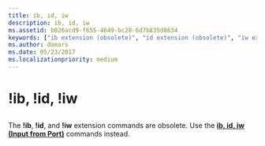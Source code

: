 ```yaml
---
title: ib, id, iw
description: ib, id, iw
ms.assetid: b026acd9-f655-4649-bc28-6d7b835d8634
keywords: ["ib extension (obsolete)", "id extension (obsolete)", "iw extension (obsolete)"]
ms.author: domars
ms.date: 05/23/2017
ms.localizationpriority: medium
---
```


# !ib, !id, !iw


## <span id="ddk__i__dbg"></span><span id="DDK__I__DBG"></span>


The **!ib**, **!id**, and **!iw** extension commands are obsolete. Use the [**ib, id, iw (Input from Port)**](ib--iw--id--input-from-port-.md) commands instead.

 

 





